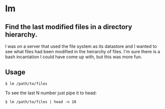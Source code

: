 # lm

## Find the last modified files in a directory hierarchy.

I was on a server that used the file system as its datastore and I
wanted to see what files had been modified in the heirarchy of
files. I'm sure there is a bash incantation I could have come up with,
but this was more fun.

## Usage

    $ lm /path/to/files

To see the last N number just pipe it to head:

    $ lm /path/to/files | head -n 10
